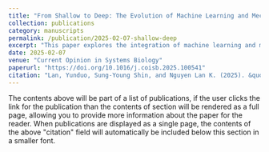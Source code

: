```yaml
---
title: "From Shallow to Deep: The Evolution of Machine Learning and Mechanistic Model Integration in Cancer Research"
collection: publications
category: manuscripts
permalink: /publication/2025-02-07-shallow-deep
excerpt: "This paper explores the integration of machine learning and mechanistic models in cancer research, tracing their evolution from shallow to deep approaches."
date: 2025-02-07
venue: "Current Opinion in Systems Biology"
paperurl: "https://doi.org/10.1016/j.coisb.2025.100541"
citation: "Lan, Yunduo, Sung-Young Shin, and Nguyen Lan K. (2025). &quot;From Shallow to Deep: The Evolution of Machine Learning and Mechanistic Model Integration in Cancer Research.&quot; <i>Current Opinion in Systems Biology</i>."
---
```


The contents above will be part of a list of publications, if the user clicks the link for the publication than the contents of section will be rendered as a full page, allowing you to provide more information about the paper for the reader. When publications are displayed as a single page, the contents of the above "citation" field will automatically be included below this section in a smaller font.